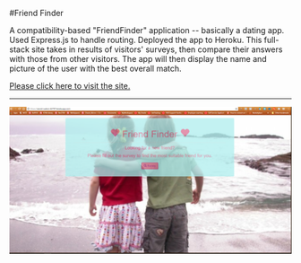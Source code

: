#Friend Finder

A compatibility-based "FriendFinder" application -- basically a dating app. Used Express.js to handle routing. Deployed the app to Heroku.
This full-stack site takes in results of visitors' surveys, then compare their answers with those from other visitors. 
The app will then display the name and picture of the user with the best overall match.

[Please click here to visit the site.](https://secret-waters-42797.herokuapp.com/)

***

![Friend Finder](friendFinder.PNG)
